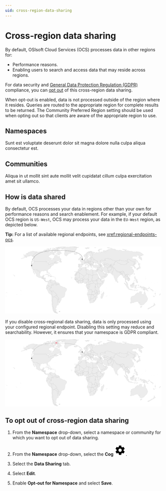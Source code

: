 ```yaml
---
uid: cross-region-data-sharing
---
```


# Cross-region data sharing

By default, OSIsoft Cloud Services (OCS) processes data in other regions for:

- Performance reasons. 
- Enabling users to search and access data that may reside across regions. 

For data security and [General Data Protection Regulation (GDPR)](https://gdpr.eu/) compliance, you can [opt out](#to-opt-out-of-cross-region-data-sharing) of this cross-region data sharing. 

When opt-out is enabled, data is not processed outside of the region where it resides. Queries are routed to the appropriate region for complete results to be returned. The Community Preferred Region setting should be used when opting out so that clients are aware of the appropriate region to use.

## Namespaces

<!-- Help wanted -->

Sunt est voluptate deserunt dolor sit magna dolore nulla culpa aliqua consectetur est.

## Communities

<!-- Help wanted -->

Aliqua in ut mollit sint aute mollit velit cupidatat cillum culpa exercitation amet sit ullamco.

## How is data shared

By default, OCS processes your data in regions other than your own for performance reasons and search enablement. For example, if your default OCS region is `US-West`, OCS may process your data in the `EU-West` region, as depicted below.

**Tip:** For a list of available regional endpoints, see <xref:regional-endpoints-ocs>.

![Cross-region data sharing enabled](./_images/cross-region-data-sharing.drawio.svg)

If you disable cross-regional data sharing, data is only processed using your configured regional endpoint. Disabling this setting may reduce and searchability. However, it ensures that your namespace is GDPR compliant.

![Cross-region data sharing disabled](./_images/cross-region-data-sharing-disabled.drawio.svg)

## To opt out of cross-region data sharing

1. From the **Namespace** drop-down, select a namespace or community for which you want to opt out of data sharing. 

1. From the **Namespace** drop-down, select the **Cog** ![Cog](./_icons/default/cog.svg).

1. Select the **Data Sharing** tab.

1. Select **Edit**. 

1. Enable **Opt-out for Namespace** and select **Save**.